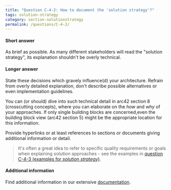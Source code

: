 ```yaml
---
title: "Question C-4-2: How to document the 'solution strategy'?"
tags: solution-strategy
category: section-solutionstrategy
permalink: /questions/C-4-2/
---
```


#### Short answer

As brief as possible. As many different stakeholders will read the "solution strategy", its explanation shouldn't be overly technical.

#### Longer answer

State these decisions which gravely influence(d) your architecture. Refrain from overly detailed explanation, don't describe possible alternatives or even implementation guidelines.

You can (or should) dive into such technical detail in arc42 section 8 (crosscutting concepts), where you can elaborate on the _how_ and _why_ of your approaches. If only single building blocks are concerned,even the building block view (arc42 section 5) might be the appropriate location for this information.

Provide hyperlinks or at least references to sections or documents giving additional information or detail.

> It's often a great idea to refer to specific quality requirements or goals when explaining solution approaches - see the examples
in [question C-4-3 (examples for _solution strategy_)](/questions/C-4-3).

#### Additional information

Find additional information in our extensive [documentation](http://docs.arc42.org/section-4/).
